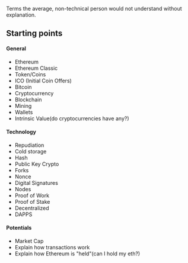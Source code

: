 Terms the average, non-technical person would not understand without explanation.

## Starting points
#### General
* Ethereum
* Ethereum Classic
* Token/Coins
* ICO (Initial Coin Offers)
* Bitcoin
* Cryptocurrency
* Blockchain
* Mining
* Wallets
* Intrinsic Value(do cryptocurrencies have any?)

#### Technology
* Repudiation
* Cold storage
* Hash
* Public Key Crypto
* Forks
* Nonce
* Digital Signatures
* Nodes
* Proof of Work
* Proof of Stake
* Decentralized
* DAPPS

#### Potentials
* Market Cap
* Explain how transactions work
* Explain how Ethereum is "held"(can I hold my eth?)
